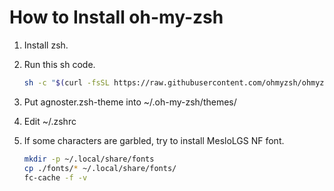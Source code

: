 # How to Install oh-my-zsh

1. Install zsh.

2. Run this sh code.

    ```bash
    sh -c "$(curl -fsSL https://raw.githubusercontent.com/ohmyzsh/ohmyzsh/master/tools/install.sh)"
    ```

3. Put agnoster.zsh-theme into ~/.oh-my-zsh/themes/

4. Edit ~/.zshrc

5. If some characters are garbled, try to install MesloLGS NF font.

    ```bash
    mkdir -p ~/.local/share/fonts
    cp ./fonts/* ~/.local/share/fonts/
    fc-cache -f -v
    ```
